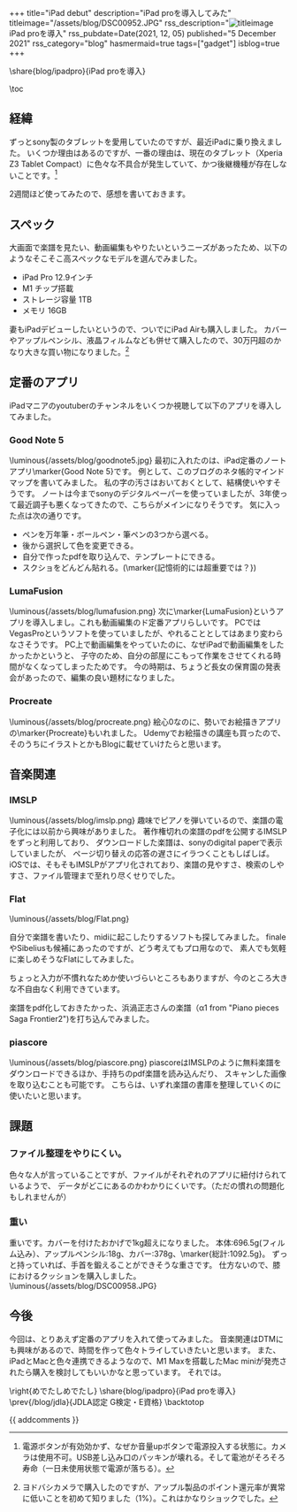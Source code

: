 +++
title="iPad debut"
description="iPad proを導入してみた"
titleimage="/assets/blog/DSC00952.JPG"
rss_description="![titleimage](/assets/blog/DSC00952.JPG)iPad proを導入"
rss_pubdate=Date(2021, 12, 05)
published="5 December 2021"
rss_category="blog"
hasmermaid=true
tags=["gadget"]
isblog=true
+++

\share{blog/ipadpro}{iPad proを導入}

\toc
## 経緯
ずっとsony製のタブレットを愛用していたのですが、最近iPadに乗り換えました。
いくつか理由はあるのですが、一番の理由は、現在のタブレット（Xperia Z3 Tablet Compact）に色々な不具合が発生していて、かつ後継機種が存在しないことです。[^1]

2週間ほど使ってみたので、感想を書いておきます。

[^1]: 電源ボタンが有効効かず、なぜか音量upボタンで電源投入する状態に。カメラは使用不可。USB差し込み口のパッキンが壊れる。そして電池がそろそろ寿命（一日未使用状態で電源が落ちる）。

## スペック
大画面で楽譜を見たい、動画編集もやりたいというニーズがあったため、以下のようなそこそこ高スペックなモデルを選んでみました。
- iPad Pro 12.9インチ
- M1 チップ搭載
- ストレージ容量 1TB
- メモリ 16GB

妻もiPadデビューしたいというので、ついでにiPad Airも購入しました。
カバーやアップルペンシル、液晶フィルムなども併せて購入したので、30万円超のかなり大きな買い物になりました。[^2]

[^2]: ヨドバシカメラで購入したのですが、アップル製品のポイント還元率が異常に低いことを初めて知りました（1%）。これはかなりショックでした。
## 定番のアプリ
iPadマニアのyoutuberのチャンネルをいくつか視聴して以下のアプリを導入してみました。
### Good Note 5
\luminous{/assets/blog/goodnote5.jpg}
最初に入れたのは、iPad定番のノートアプリ\marker{Good Note 5}です。
例として、このブログのネタ帳的マインドマップを書いてみました。
私の字の汚さはおいておくとして、結構使いやすそうです。
ノートは今までsonyのデジタルペーパーを使っていましたが、3年使って最近調子も悪くなってきたので、こちらがメインになりそうです。
気に入った点は次の通りです。
- ペンを万年筆・ボールペン・筆ペンの3つから選べる。
- 後から選択して色を変更できる。
- 自分で作ったpdfを取り込んで、テンプレートにできる。
- スクショをどんどん貼れる。(\marker{記憶術的には超重要では？})

### LumaFusion
\luminous{/assets/blog/lumafusion.png}
次に\marker{LumaFusion}というアプリを導入しまし。これも動画編集のド定番アプリらしいです。
PCではVegasProというソフトを使っていましたが、やれることとしてはあまり変わらなさそうです。
PC上で動画編集をやっていたのに、なぜiPadで動画編集をしたかったかというと、
子守のため、自分の部屋にこもって作業をさせてくれる時間がなくなってしまったためです。
今の時期は、ちょうど長女の保育園の発表会があったので、編集の良い題材になりました。
### Procreate
\luminous{/assets/blog/procreate.png}
絵心0なのに、勢いでお絵描きアプリの\marker{Procreate}もいれました。
Udemyでお絵描きの講座も買ったので、そのうちにイラストとかもBlogに載せていけたらと思います。
## 音楽関連
### IMSLP
\luminous{/assets/blog/imslp.png}
趣味でピアノを弾いているので、楽譜の電子化には以前から興味がありました。
著作権切れの楽譜のpdfを公開するIMSLPをずっと利用しており、
ダウンロードした楽譜は、sonyのdigital paperで表示していましたが、
ページ切り替えの応答の遅さにイラつくこともしばしば。
iOSでは、そもそもIMSLPがアプリ化されており、楽譜の見やすさ、検索のしやすさ、ファイル管理まで至れり尽くせりでした。
### Flat 
\luminous{/assets/blog/Flat.png}

自分で楽譜を書いたり、midiに起こしたりするソフトも探してみました。
finaleやSibeliusも候補にあったのですが、どう考えてもプロ用なので、
素人でも気軽に楽しめそうなFlatにしてみました。

ちょっと入力が不慣れなためか使いづらいところもありますが、今のところ大きな不自由なく利用できています。

楽譜をpdf化しておきたかった、浜渦正志さんの楽譜（α1 from "Piano pieces Saga Frontier2")を打ち込んでみました。

### piascore
\luminous{/assets/blog/piascore.png}
piascoreはIMSLPのように無料楽譜をダウンロードできるほか、手持ちのpdf楽譜を読み込んだり、
スキャンした画像を取り込むことも可能です。
こちらは、いずれ楽譜の書庫を整理していくのに使いたいと思います。

## 課題
### ファイル整理をやりにくい。
色々な人が言っていることですが、ファイルがそれぞれのアプリに紐付けられているようで、
データがどこにあるのかわかりにくいです。（ただの慣れの問題化もしれませんが）

### 重い
重いです。カバーを付けたおかげで1kg超えになりました。
本体:696.5g(フィルム込み）、アップルペンシル:18g、カバー:378g、\marker{総計:1092.5g}。
ずっと持っていれば、手首を鍛えることができそうな重さです。
仕方ないので、膝におけるクッションを購入しました。
\luminous{/assets/blog/DSC00958.JPG}

## 今後
今回は、とりあえず定番のアプリを入れて使ってみました。
音楽関連はDTMにも興味があるので、時間を作って色々トライしていきたいと思います。
また、iPadとMacと色々連携できるようなので、M1 Maxを搭載したMac miniが発売されたら購入を検討してもいいかなと思っています。
それでは。

\right{めでたしめでたし}
\share{blog/ipadpro}{iPad proを導入}
\prev{/blog/jdla}{JDLA認定 G検定・E資格}
\backtotop

{{ addcomments }}